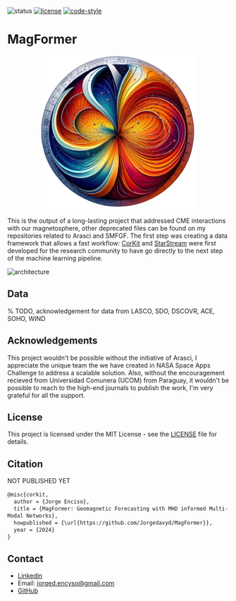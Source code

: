 ![status](https://img.shields.io/badge/status-beta-red.svg)
[![license](https://img.shields.io/badge/License-MIT-yellow.svg)](https://opensource.org/licenses/MIT)
[![code-style](https://img.shields.io/badge/code%20style-black-000000.svg)](https://github.com/psf/black)

# MagFormer

<p align="center">
  <img src="https://github.com/Jorgedavyd/MagFormer/raw/main/docs/source/logo.png" height = 350 width = 350/>
</p>

This is the output of a long-lasting project that addressed CME interactions with our magnetosphere, other deprecated files can be found on my repositories related to Arasci and SMFGF. The first step was creating a data framework that allows a fast workflow: [CorKit](https://github.com/Jorgedavyd/corkit) and [StarStream](https://github.com/Jorgedavyd/StarStream) were first developed for the research community to have go directly to the next step of the machine learning pipeline. 

![architecture]() 

## Data

% TODO, acknowledgement for data from LASCO, SDO, DSCOVR, ACE, SOHO, WIND

## Acknowledgements

This project wouldn't be possible without the initiative of Arasci, I appreciate the unique team the we have created in NASA Space Apps Challenge to address a scalable solution. Also, without the encouragement recieved from Universidad Comunera (UCOM) from Paraguay, it wouldn't be possible to reach to the high-end journals to publish the work, I'm very grateful for all the support.


## License

This project is licensed under the MIT License - see the [LICENSE](https://raw.githubusercontent.com/Jorgedavyd/MagFormer/main/LICENSE) file for details.

## Citation

NOT PUBLISHED YET

```
@misc{corkit,
  author = {Jorge Enciso},
  title = {MagFormer: Geomagnetic Forecasting with MHD informed Multi-Modal Networks},
  howpublished = {\url{https://github.com/Jorgedavyd/MagFormer}},
  year = {2024}
}
```

## Contact  

- [Linkedin](https://www.linkedin.com/in/jorge-david-enciso-mart%C3%ADnez-149977265/)
- Email: jorged.encyso@gmail.com
- [GitHub](https://github.com/Jorgedavyd)